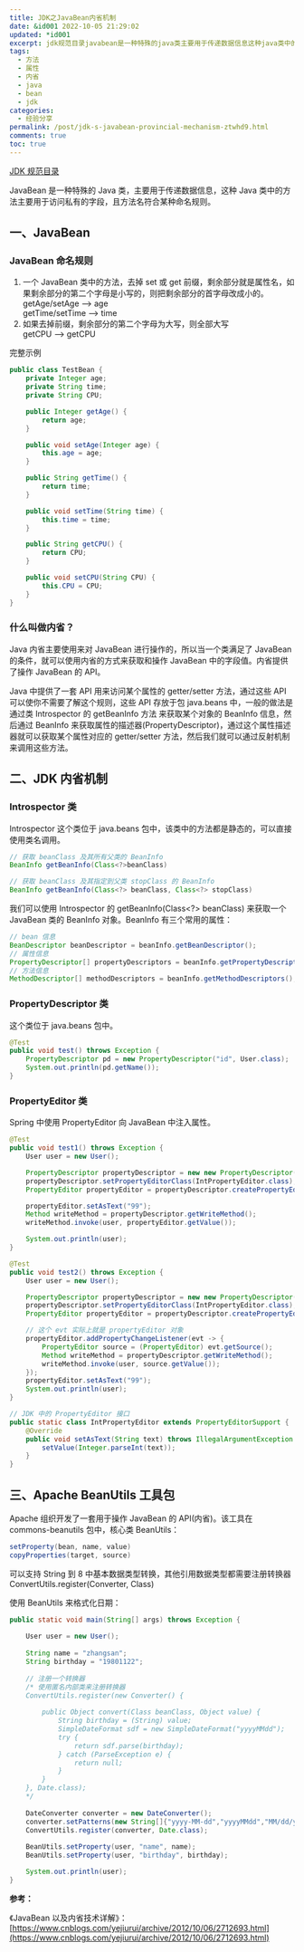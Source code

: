 ```yaml
---
title: JDK之JavaBean内省机制
date: &id001 2022-10-05 21:29:02
updated: *id001
excerpt: jdk规范目录javabean是一种特殊的java类主要用于传递数据信息这种java类中的方法主要用于访问私有的字段且方法名符合某种命名规则。一javabeanjavabean命名规则一个javabean类中的方法去掉set或get前缀剩余部分就是属性名如果剩余部分的第二个字母是小写的则把剩余部分的首字母改成小的。getagesetageagegettimesettimetime如果去掉前缀剩余部分的第二个字母为大写则全部大写getcpugetcpu完整示例publicclasstestbean{priv
tags:
  - 方法
  - 属性
  - 内省
  - java
  - bean
  - jdk
categories:
  - 经验分享
permalink: /post/jdk-s-javabean-provincial-mechanism-ztwhd9.html
comments: true
toc: true
---
```

[JDK 规范目录](https://www.cnblogs.com/binarylei/p/10200503.html)

JavaBean 是一种特殊的 Java 类，主要用于传递数据信息，这种 Java 类中的方法主要用于访问私有的字段，且方法名符合某种命名规则。

## 一、JavaBean

### JavaBean 命名规则

1. 一个 JavaBean 类中的方法，去掉 set 或 get 前缀，剩余部分就是属性名，如果剩余部分的第二个字母是小写的，则把剩余部分的首字母改成小的。  
    getAge/setAge --> age  
    getTime/setTime --> time<br />
2. 如果去掉前缀，剩余部分的第二个字母为大写，则全部大写  
    getCPU --> getCPU

完整示例

```java
public class TestBean {
    private Integer age;
    private String time;
    private String CPU;

    public Integer getAge() {
        return age;
    }

    public void setAge(Integer age) {
        this.age = age;
    }

    public String getTime() {
        return time;
    }

    public void setTime(String time) {
        this.time = time;
    }

    public String getCPU() {
        return CPU;
    }

    public void setCPU(String CPU) {
        this.CPU = CPU;
    }
}
```

### 什么叫做内省？

Java 内省主要使用来对 JavaBean 进行操作的，所以当一个类满足了 JavaBean 的条件，就可以使用内省的方式来获取和操作 JavaBean 中的字段值。内省提供了操作 JavaBean 的 API。

Java 中提供了一套 API 用来访问某个属性的 getter/setter 方法，通过这些 API 可以使你不需要了解这个规则，这些 API 存放于包 java.beans 中，一般的做法是通过类 Introspector 的 getBeanInfo 方法 来获取某个对象的 BeanInfo 信息，然后通过 BeanInfo 来获取属性的描述器(PropertyDescriptor)，通过这个属性描述器就可以获取某个属性对应的 getter/setter 方法，然后我们就可以通过反射机制来调用这些方法。

## 二、JDK 内省机制

### Introspector 类

Introspector 这个类位于 java.beans 包中，该类中的方法都是静态的，可以直接使用类名调用。

```java
// 获取 beanClass 及其所有父类的 BeanInfo
BeanInfo getBeanInfo(Class<?>beanClass)

// 获取 beanClass 及其指定到父类 stopClass 的 BeanInfo 
BeanInfo getBeanInfo(Class<?> beanClass, Class<?> stopClass)
```

我们可以使用 Introspector 的 getBeanInfo(Class<?> beanClass) 来获取一个 JavaBean 类的 BeanInfo 对象。BeanInfo 有三个常用的属性：

```java
// bean 信息
BeanDescriptor beanDescriptor = beanInfo.getBeanDescriptor();
// 属性信息
PropertyDescriptor[] propertyDescriptors = beanInfo.getPropertyDescriptors();
// 方法信息
MethodDescriptor[] methodDescriptors = beanInfo.getMethodDescriptors();
```

### PropertyDescriptor 类

这个类位于 java.beans 包中。

```java
@Test
public void test() throws Exception {
    PropertyDescriptor pd = new PropertyDescriptor("id", User.class);
    System.out.println(pd.getName());
}
```

### PropertyEditor 类

Spring 中使用 PropertyEditor 向 JavaBean 中注入属性。

```java
@Test
public void test1() throws Exception {
    User user = new User();

    PropertyDescriptor propertyDescriptor = new new PropertyDescriptor("id", User.class);
    propertyDescriptor.setPropertyEditorClass(IntPropertyEditor.class);
    PropertyEditor propertyEditor = propertyDescriptor.createPropertyEditor(user);

    propertyEditor.setAsText("99");
    Method writeMethod = propertyDescriptor.getWriteMethod();
    writeMethod.invoke(user, propertyEditor.getValue());

    System.out.println(user);
}

@Test
public void test2() throws Exception {
    User user = new User();

    PropertyDescriptor propertyDescriptor = new new PropertyDescriptor("id", User.class);
    propertyDescriptor.setPropertyEditorClass(IntPropertyEditor.class);
    PropertyEditor propertyEditor = propertyDescriptor.createPropertyEditor(user);

    // 这个 evt 实际上就是 propertyEditor 对象
    propertyEditor.addPropertyChangeListener(evt -> {
        PropertyEditor source = (PropertyEditor) evt.getSource();
        Method writeMethod = propertyDescriptor.getWriteMethod();
        writeMethod.invoke(user, source.getValue());
    });
    propertyEditor.setAsText("99");
    System.out.println(user);
}

// JDK 中的 PropertyEditor 接口
public static class IntPropertyEditor extends PropertyEditorSupport {
    @Override
    public void setAsText(String text) throws IllegalArgumentException {
        setValue(Integer.parseInt(text));
    }
}
```

## 三、Apache BeanUtils 工具包

Apache 组织开发了一套用于操作 JavaBean 的 API(内省)。该工具在 commons-beanutils 包中，核心类 BeanUtils：

```java
setProperty(bean, name, value)
copyProperties(target, source)
```

可以支持 String 到 8 中基本数据类型转换，其他引用数据类型都需要注册转换器 ConvertUtils.register(Converter, Class)

使用 BeanUtils 来格式化日期：

```java
public static void main(String[] args) throws Exception {
      
    User user = new User();
  
    String name = "zhangsan";
    String birthday = "19801122";
  
    // 注册一个转换器
    /* 使用匿名内部类来注册转换器
    ConvertUtils.register(new Converter() {
      
        public Object convert(Class beanClass, Object value) {
            String birthday = (String) value;
            SimpleDateFormat sdf = new SimpleDateFormat("yyyyMMdd");
            try {
                return sdf.parse(birthday);
            } catch (ParseException e) {
                return null;
            }
        }
    }, Date.class);
    */
   
    DateConverter converter = new DateConverter();
    converter.setPatterns(new String[]{"yyyy-MM-dd","yyyyMMdd","MM/dd/yyyy"});
    ConvertUtils.register(converter, Date.class);
  
    BeanUtils.setProperty(user, "name", name);
    BeanUtils.setProperty(user, "birthday", birthday);

    System.out.println(user);  
}
```

**参考：**

《JavaBean 以及内省技术详解》：[https://www.cnblogs.com/yejiurui/archive/2012/10/06/2712693.html](https://www.cnblogs.com/yejiurui/archive/2012/10/06/2712693.html)